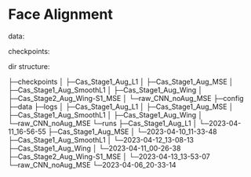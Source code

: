 # Face Alignment

data: 

checkpoints: 

dir structure: 

├─checkpoints
│  ├─Cas_Stage1_Aug_L1
│  ├─Cas_Stage1_Aug_MSE
│  ├─Cas_Stage1_Aug_SmoothL1
│  ├─Cas_Stage1_Aug_Wing
│  ├─Cas_Stage2_Aug_Wing-S1_MSE
│  └─raw_CNN_noAug_MSE
├─config
├─data
├─logs
│  ├─Cas_Stage1_Aug_L1
│  ├─Cas_Stage1_Aug_MSE
│  ├─Cas_Stage1_Aug_SmoothL1
│  ├─Cas_Stage1_Aug_Wing
│  └─raw_CNN_noAug_MSE
└─runs
    ├─Cas_Stage1_Aug_L1
    │  └─2023-04-11_16-56-55
    ├─Cas_Stage1_Aug_MSE
    │  └─2023-04-10_11-33-48
    ├─Cas_Stage1_Aug_SmoothL1
    │  └─2023-04-12_13-08-13
    ├─Cas_Stage1_Aug_Wing
    │  └─2023-04-11_00-26-38
    ├─Cas_Stage2_Aug_Wing-S1_MSE
    │  └─2023-04-13_13-53-07
    └─raw_CNN_noAug_MSE
        └─2023-04-06_20-33-14
